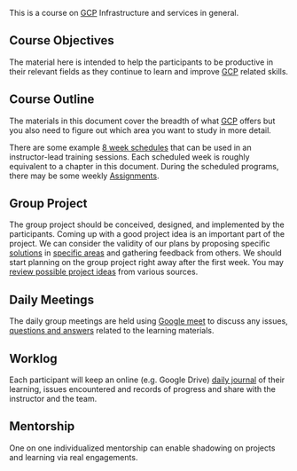 
This is a  course on [GCP](Introduction) Infrastructure and services in general.  


## Course Objectives

The material here is intended to help the participants to be productive  in their relevant fields as they continue to learn and improve [GCP](https://en.wikipedia.org/wiki/Google_Cloud_Platform) related skills.

## Course Outline

The materials in this document  cover the breadth of what [GCP](https://cloud.google.com/) offers but you also need to figure out which area you want to study in more detail. 

There are some example [8 week schedules](Schedules) that can be used in an instructor-lead training sessions. Each scheduled week is roughly equivalent to a chapter in this document. During the scheduled programs, there may be some weekly [Assignments](Assignments).


## Group Project

The group project should be conceived, designed, and implemented by the participants.  Coming up with a good project idea is an important part of the project.  We can consider the validity of our plans by proposing specific [solutions]( https://cloud.google.com/solutions  ) in  [specific areas](https://cloud.google.com/architecture) and gathering feedback from others. We should start planning on the group project right away after the first week.  You may [review possible project ideas](Projects) from various sources.

## Daily Meetings

The daily group meetings are held using [Google meet](https://meet.google.com/) to discuss any issues, [questions and answers](https://lincs.ed.gov/sites/default/files/12_TEAL_Deeper_Learning_Qs_complete_5_1_0.pdf) related to the learning materials.  

## Worklog

Each participant will keep an online (e.g. Google Drive)  [daily journal](https://friday.app/p/work-journaling) of their learning, issues encountered and records of progress and share with the instructor and the team.

## Mentorship

One on one individualized mentorship can enable shadowing on projects and learning via real engagements.

